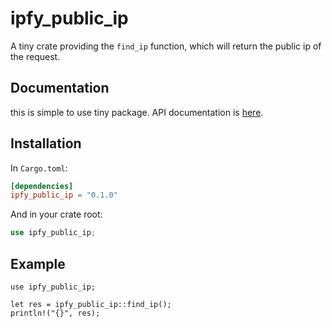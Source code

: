 # ipfy_public_ip #

A tiny crate providing the `find_ip` function, which will return the public ip of the request.


## Documentation ##

this is simple to use tiny package.
API documentation is [here](https://docs.rs/ipfy_public_ip).

## Installation ##

In `Cargo.toml`:

```toml
[dependencies]
ipfy_public_ip = "0.1.0"
```

And in your crate root:

```rust
use ipfy_public_ip;
```

## Example ##
```
use ipfy_public_ip;

let res = ipfy_public_ip::find_ip();
println!("{}", res);
```